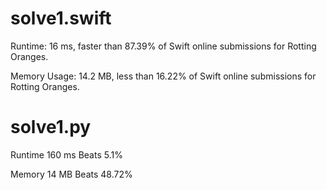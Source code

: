 # solve1.swift

Runtime: 16 ms, faster than 87.39% of Swift online submissions for Rotting Oranges.

Memory Usage: 14.2 MB, less than 16.22% of Swift online submissions for Rotting Oranges.

# solve1.py

Runtime 160 ms Beats 5.1%

Memory 14 MB Beats 48.72%
